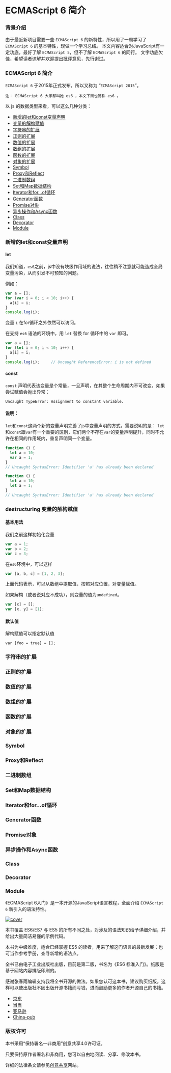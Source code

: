 # ECMAScript 6 简介

### 背景介绍

由于最近新项目需要一些 ` ECMAScript 6 ` 的新特性，所以用了一周学习了 ` ECMAScript 6 ` 的基本特性，现做一个学习总结。
本文内容适合对JavaScript有一定功底，最好了解 ` ECMAScript 5 `，但不了解 ` ECMAScript 6 ` 的同行。
文字功底欠佳，希望读者谅解并欢迎提出批评意见，先行谢过。

### ECMAScript 6 简介

` ECMAScript 6 ` 于2015年正式发布，所以又称为 “`ECMAScript 2015`”。

```
注： ECMAScript 6 大家都叫她 es6 ，本文下面也简称 es6 。
```

以 js 的数据类型来看，可以这么几种分类：

- [新增的let和const变量声明](#letconst)
- [变量的解构赋值](#destructuring)
- [字符串的扩展](#string)
- [正则的扩展](#regex)
- [数值的扩展](#number)
- [数组的扩展](#array)
- [函数的扩展](#function)
- [对象的扩展](#object)
- [Symbol](#symbol)
- [Proxy和Reflect](#proxy)
- [二进制数组](#arraybuffer)
- [Set和Map数据结构](#set-map)
- [Iterator和for...of循环](#iterator)
- [Generator函数](#generator)
- [Promise对象](#promise)
- [异步操作和Async函数](#async)
- [Class](#class)
- [Decorator](#decorator)
- [Module](#module)

### 新增的let和const变量声明

#### let

我们知道，`es6`之前，js中没有块级作用域的说法，往往稍不注意就可能造成全局变量污染，从而引发不可预知的问题。

例如：
```javascript
var a = [];
for (var i = 0; i < 10; i++) {
  a[i] = i;
}
console.log(i);
```
变量 `i` 在for循环之外依然可以访问。

在支持 `es6` 语法的环境中，用 `let` 替换 for 循环中的 `var` 即可。
```javascript
var a = [];
for (let i = 0; i < 10; i++) {
  a[i] = i;
}
console.log(i);		// Uncaught ReferenceError: i is not defined
```

#### const

`const` 声明代表该变量是个常量，一旦声明，在其整个生命周期内不可改变，如果尝试赋值会抛出异常：
```
Uncaught TypeError: Assignment to constant variable.
```
#### 说明：
`let`和`const`这两个新的变量声明完善了js中变量声明的方式，需要说明的是：
`let`和`const`跟`var`有一个重要的区别，它们两个不存在`var`的变量声明提升，同时不允许在相同的作用域内，重复声明同一个变量。

```javascript
function () {
  let a = 10;
  var a = 1;
}
// Uncaught SyntaxError: Identifier 'a' has already been declared

function () {
  let a = 10;
  let a = 1;
}
// Uncaught SyntaxError: Identifier 'a' has already been declared
```

### destructuring 变量的解构赋值
#### 基本用法

我们之前这样初始化变量
```javascript
var a = 1;
var b = 2;
var c = 3;
```
在`es6`环境中，可以这样
```javascript
var [a, b, c] = [1, 2, 3];
```

上面代码表示，可以从数组中提取值，按照对应位置，对变量赋值。

如果解构（或者说对应不成功），则变量的值为`undefined`。

```javascript
var [x] = [];
var [x, y] = [1];
```
#### 默认值
解构赋值可以指定默认值
```javascipt
var [foo = true] = [];
```

### 字符串的扩展
### 正则的扩展
### 数值的扩展
### 数组的扩展
### 函数的扩展
### 对象的扩展
### Symbol
### Proxy和Reflect
### 二进制数组
### Set和Map数据结构
### Iterator和for...of循环
### Generator函数
### Promise对象
### 异步操作和Async函数
### Class
### Decorator
### Module







《ECMAScript 6入门》是一本开源的JavaScript语言教程，全面介绍 ` ECMAScript 6 ` 新引入的语法特性。

[![cover](images/cover_thumbnail.jpg)](images/cover-2nd.jpg)

本书覆盖 ES6/ES7 与 ES5 的所有不同之处，对涉及的语法知识给予详细介绍，并给出大量简洁易懂的示例代码。

本书为中级难度，适合已经掌握 ES5 的读者，用来了解这门语言的最新发展；也可当作参考手册，查寻新增的语法点。

全书已由电子工业出版社出版，目前是第二版，书名为《ES6 标准入门》。纸版是基于网站内容排版印刷的。

感谢张春雨编辑支持我将全书开源的做法。如果您认可这本书，建议购买纸版。这样可以使出版社不因出版开源书籍而亏钱，进而鼓励更多的作者开源自己的书籍。

- [京东](http://item.jd.com/11849235.html)
- [当当](http://product.dangdang.com/23840431.html)
- [亚马逊](http://www.amazon.cn/ES6-%E6%A0%87%E5%87%86%E5%85%A5%E9%97%A8-%E9%98%AE%E4%B8%80%E5%B3%B0/dp/B01A18WWAG/)
- [China-pub](http://product.china-pub.com/4904712)

### 版权许可

本书采用“保持署名—非商用”创意共享4.0许可证。

只要保持原作者署名和非商用，您可以自由地阅读、分享、修改本书。

详细的法律条文请参见[创意共享](http://creativecommons.org/licenses/by-nc/4.0/)网站。
